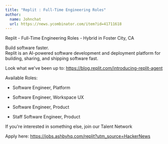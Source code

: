 ```yaml
---
title: "Replit : Full-Time Engineering Roles"
author:
  name: Johnchat
  url: https://news.ycombinator.com/item?id=41711618
---
```

Replit - Full-Time Engineering Roles - Hybrid in Foster City, CA

Build software faster.  
Replit is an AI-powered software development and deployment platform for building, sharing, and shipping software fast.

Look what we&#x27;ve been up to: <a href="https:&#x2F;&#x2F;blog.replit.com&#x2F;introducing-replit-agent" rel="nofollow">https:&#x2F;&#x2F;blog.replit.com&#x2F;introducing-replit-agent</a>

Available Roles:

- Software Engineer, Platform

- Software Engineer, Workspace UX

- Software Engineer, Product

- Staff Software Engineer, Product

If you&#x27;re interested in something else, join our Talent Network

Apply here: <a href="https:&#x2F;&#x2F;jobs.ashbyhq.com&#x2F;replit?utm_source=HackerNews">https:&#x2F;&#x2F;jobs.ashbyhq.com&#x2F;replit?utm_source=HackerNews</a>
<JobApplication />
